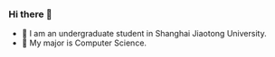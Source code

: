 ### Hi there 👋

- 🔭 I am an undergraduate student in Shanghai Jiaotong University.
- 🌱 My major is Computer Science.
